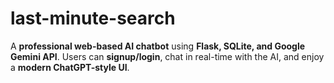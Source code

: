 # last-minute-search
A **professional web-based AI chatbot** using **Flask, SQLite, and Google Gemini API**. Users can **signup/login**, chat in real-time with the AI, and enjoy a **modern ChatGPT-style UI**.
